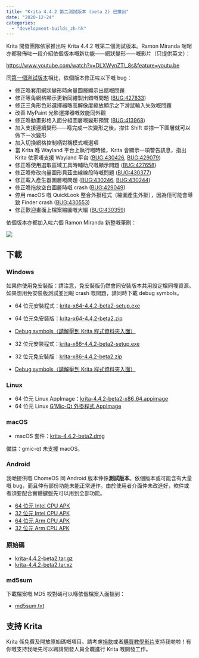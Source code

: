 ```yaml
---
title: "Krita 4.4.2 第二測試版本 (beta 2) 已推出"
date: "2020-12-24"
categories: 
  - "development-builds_zh-hk"
---
```


Krita 開發團隊依家推出咗 Krita 4.4.2 嘅第二個測試版本。Ramon Miranda 啱啱亦都發佈咗一段介紹依個版本嘅新功能⸺網狀變形⸺嘅影片（只提供英文）：

https://www.youtube.com/watch?v=DLXWynZT\_8s&feature=youtu.be

同[第一個測試版本](https://krita.org/zh-hk/item/krita-4-4-2-beta-1_zh-hk/)相比，依個版本修正咗以下嘅 bug：

- 修正喺套用網狀變形時向量圖層顯示出錯嘅問題
- 修正等角網格顯示更新同繪製出錯嘅問題 ([BUG:427833](https://bugs.kde.org/show_bug.cgi?id=427833))
- 修正三角形色彩選擇器喺高解像度縮放顯示之下滑鼠輸入失效嘅問題
- 改善 MyPaint 光影選擇器嘅效能同外觀
- 修正喺動畫影格入面分組圖層嘅變形預覽 ([BUG:413968](https://bugs.kde.org/show_bug.cgi?id=413968))
- 加入支援連續變形⸺喺完成一次變形之後，㩒住 Shift 並㩒一下圖層就可以做下一次變形
- 加入切換網格控制柄對稱模式嘅選項
- 當 Krita 喺 Wayland 平台上執行嘅時候，Krita 會顯示一項警告訊息，指出 Krita 依家唔支援 Wayland 平台 ([BUG:430426](https://bugs.kde.org/show_bug.cgi?id=430426), [BUG:429079](https://bugs.kde.org/show_bug.cgi?id=429079))
- 修正喺使用選取區域工具時輔助尺嘅顯示問題 ([BUG:427658](https://bugs.kde.org/show_bug.cgi?id=427658))
- 修正喺修改向量圖形貝茲曲線線段時嘅問題 ([BUG:430377](https://bugs.kde.org/show_bug.cgi?id=430377))
- 修正載入產生器圖層嘅問題 ([BUG:430246](https://bugs.kde.org/show_bug.cgi?id=430246), [BUG:430244](https://bugs.kde.org/show_bug.cgi?id=430244))
- 修正喺拖放空白圖層時嘅 crash ([BUG:429049](https://bugs.kde.org/show_bug.cgi?id=429049))
- 停用 macOS 嘅 QuickLook 整合外掛程式（縮圖產生外掛），因為佢可能會導致 Finder crash ([BUG:430553](https://bugs.kde.org/show_bug.cgi?id=430553))
- 修正歡迎畫面上檔案縮圖嘅大細 ([BUG:430359](https://bugs.kde.org/show_bug.cgi?id=430359))

依個版本亦都加入咗六個 Ramon Miranda 新整嘅筆刷：

[![](/images/posts/2020/rgba_brushes.png)](/images/posts/2020/rgba_brushes.png)

## 下載

### Windows

如果你使用免安裝版：請注意，免安裝版仍然會同安裝版本共用設定檔同埋資源。如果想用免安裝版測試並回報 crash 嘅問題，請同時下載 debug symbols。

- 64 位元安裝程式：[krita-x64-4.4.2-beta2-setup.exe](https://download.kde.org/unstable/krita/4.4.2-beta2/krita-x64-4.4.2-beta2-setup.exe)
- 64 位元免安裝版：[krita-x64-4.4.2-beta2.zip](https://download.kde.org/unstable/krita/4.4.2-beta2/krita-x64-4.4.2-beta2.zip)
- [Debug symbols（請解壓到 Krita 程式資料夾入面）](https://download.kde.org/unstable/krita/4.4.2-beta2/krita-x64-4.4.2-beta2-dbg.zip)

- 32 位元安裝程式：[krita-x86-4.4.2-beta2-setup.exe](https://download.kde.org/unstable/krita/4.4.2-beta2/krita-x86-4.4.2-beta2-setup.exe)
- 32 位元免安裝版：[krita-x86-4.4.2-beta2.zip](https://download.kde.org/unstable/krita/4.4.2-beta2/krita-x86-4.4.2-beta2.zip)
- [Debug symbols（請解壓到 Krita 程式資料夾入面）](https://download.kde.org/unstable/krita/4.4.2-beta2/krita-x86-4.4.2-beta2-dbg.zip)

### Linux

- 64 位元 Linux AppImage：[krita-4.4.2-beta2-x86\_64.appimage](https://download.kde.org/unstable/krita/4.4.2-beta2/krita-4.4.2-beta2-x86_64.appimage)
- 64 位元 Linux [G'Mic-Qt 外掛程式 AppImage](https://download.kde.org/unstable/krita/4.4.2-beta2/gmic_krita_qt-x86_64.appimage)

### macOS

- macOS 套件：[krita-4.4.2-beta2.dmg](https://download.kde.org/unstable/krita/4.4.2-beta2/krita-4.4.2-beta2.dmg)

備註：gmic-qt 未支援 macOS。

### Android

我哋提供嘅 ChomeOS 同 Android 版本仲係**測試版本**。依個版本或可能含有大量嘅 bug，而且仲有部份功能未能正常運作。由於使用者介面仲未改進好，軟件或者須要配合實體鍵盤先可以用到全部功能。

- [64 位元 Intel CPU APK](https://download.kde.org/unstable/krita/4.4.2-beta2/krita-x86_64-4.4.2-beta2.apk)
- [32 位元 Intel CPU APK](https://download.kde.org/unstable/krita/4.4.2-beta2/krita-x86-4.4.2-beta2.apk)
- [64 位元 Arm CPU APK](https://download.kde.org/unstable/krita/4.4.2-beta2/krita-arm64-4.4.2-beta2.apk)
- [32 位元 Arm CPU APK](https://download.kde.org/unstable/krita/4.4.2-beta2/krita-arm32-4.4.2-beta2.apk)

### 原始碼

- [krita-4.4.2-beta2.tar.gz](https://download.kde.org/unstable/krita/4.4.2-beta2/krita-4.4.2-beta2.tar.gz)
- [krita-4.4.2-beta2.tar.xz](https://download.kde.org/unstable/krita/4.4.2-beta2/krita-4.4.2-beta2.tar.xz)

### md5sum

下載檔案嘅 MD5 校對碼可以喺依個檔案入面搵到：

- [md5sum.txt](https://download.kde.org/unstable/krita/4.4.2-beta2/md5sum.txt)

## 支持 Krita

Krita 係免費及開放原始碼嘅項目。請考慮[捐款](https://krita.org/en/support-us/donations/)或者[購買教學影片](https://krita.org/en/shop/)支持我哋啦！有你嘅支持我哋先可以聘請開發人員全職進行 Krita 嘅開發工作。
